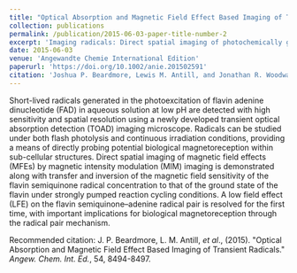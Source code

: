```yaml
---
title: "Optical Absorption and Magnetic Field Effect Based Imaging of Transient Radicals"
collection: publications
permalink: /publication/2015-06-03-paper-title-number-2
excerpt: 'Imaging radicals: Direct spatial imaging of photochemically generated transient radicals with high sensitivity and sub-micrometer resolution is demonstrated for the photoexcited electron transfer reaction of flavin adenine dinucleotide along with selective imaging of magnetic field sensitive spin-correlated radical pairs. A low field effect on this photoreaction is clearly resolved with important implications for biological magnetoreception.<br/><img src='/images/mcontent.jpg'>'
date: 2015-06-03
venue: 'Angewandte Chemie International Edition'
paperurl: 'https://doi.org/10.1002/anie.201502591'
citation: 'Joshua P. Beardmore, Lewis M. Antill, and Jonathan R. Woodward, (2015). &quot;Optical Absorption and Magnetic Field Effect Based Imaging of Transient Radicals.&quot; <i>Angewandte Chemie International Edition</i>. 54, 8494-8497.'
---
```

Short-lived radicals generated in the photoexcitation of flavin adenine dinucleotide (FAD) in aqueous solution at low pH are detected with high sensitivity and spatial resolution using a newly developed transient optical absorption detection (TOAD) imaging microscope. Radicals can be studied under both flash photolysis and continuous irradiation conditions, providing a means of directly probing potential biological magnetoreception within sub-cellular structures. Direct spatial imaging of magnetic field effects (MFEs) by magnetic intensity modulation (MIM) imaging is demonstrated along with transfer and inversion of the magnetic field sensitivity of the flavin semiquinone radical concentration to that of the ground state of the flavin under strongly pumped reaction cycling conditions. A low field effect (LFE) on the flavin semiquinone–adenine radical pair is resolved for the first time, with important implications for biological magnetoreception through the radical pair mechanism.

Recommended citation: J. P. Beardmore, L. M. Antill, <i>et al</i>., (2015). "Optical Absorption and Magnetic Field Effect Based Imaging of Transient Radicals." <i>Angew. Chem. Int. Ed.</i>, 54, 8494-8497.
